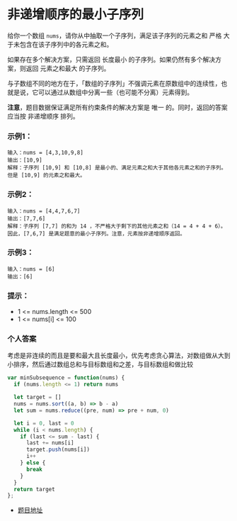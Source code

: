 # 非递增顺序的最小子序列

给你一个数组 `nums`，请你从中抽取一个子序列，满足该子序列的元素之和 严格 大于未包含在该子序列中的各元素之和。

如果存在多个解决方案，只需返回 长度最小 的子序列。如果仍然有多个解决方案，则返回 元素之和最大 的子序列。

与子数组不同的地方在于，「数组的子序列」不强调元素在原数组中的连续性，也就是说，它可以通过从数组中分离一些（也可能不分离）元素得到。

**注意**，题目数据保证满足所有约束条件的解决方案是 唯一 的。同时，返回的答案应当按 非递增顺序 排列。

### 示例1：

```
输入：nums = [4,3,10,9,8]
输出：[10,9] 
解释：子序列 [10,9] 和 [10,8] 是最小的、满足元素之和大于其他各元素之和的子序列。但是 [10,9] 的元素之和最大。 
```

### 示例2：

```
输入：nums = [4,4,7,6,7]
输出：[7,7,6] 
解释：子序列 [7,7] 的和为 14 ，不严格大于剩下的其他元素之和（14 = 4 + 4 + 6）。因此，[7,6,7] 是满足题意的最小子序列。注意，元素按非递增顺序返回。
```

### 示例3：

```
输入：nums = [6]
输出：[6]
```

### 提示：

* 1 <= nums.length <= 500
* 1 <= nums[i] <= 100

### 个人答案

考虑是非连续的而且是要和最大且长度最小，优先考虑贪心算法，对数组做从大到小排序，然后通过数组总和与目标数组和之差，与目标数组和做比较

```js
var minSubsequence = function(nums) {
  if (nums.length <= 1) return nums

  let target = []
  nums = nums.sort((a, b) => b - a)
  let sum = nums.reduce((pre, num) => pre + num, 0)

  let i = 0, last = 0
  while (i < nums.length) {
    if (last <= sum - last) {
      last += nums[i]
      target.push(nums[i])
      i++
    } else {
      break
    }
  }
  return target
};
```

* [题目地址](https://leetcode-cn.com/problems/minimum-subsequence-in-non-increasing-order/)